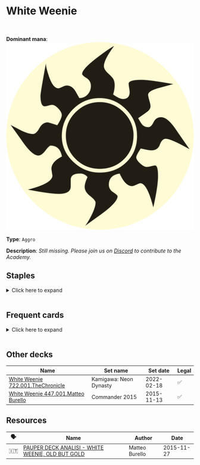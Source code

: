 <!-- This page is automatically generated by Myr: do not update it manually. Changes directly applied here will be lost. -->
# White Weenie
<br/>


**Dominant mana**: <img src="../resources/images/mana/W.png" class="dominant-mana-icon"/>

**Type**: `Aggro`

**Description**: _Still missing. Please join us on [Discord](https://discord.gg/fYQbpjjkQ3) to contribute to the Academy._


## **Staples**

<details>
  <summary>Click here to expand</summary>
<a href="https://scryfall.com/card/ddo/14/icatian-javelineers"><img src="https://c1.scryfall.com/file/scryfall-cards/normal/front/1/a/1ae589f5-a513-4d3c-b3fa-66eead66faf3.jpg?1562839815" class="archetype-card rounded-image"/></a>
<a href="https://scryfall.com/card/cmd/17/journey-to-nowhere"><img src="https://c1.scryfall.com/file/scryfall-cards/normal/front/4/6/4686b51c-e02b-48c1-bafe-e8d08a5407b9.jpg?1592712799" class="archetype-card rounded-image"/></a>
<a href="https://scryfall.com/card/mm3/11/kor-skyfisher"><img src="https://c1.scryfall.com/file/scryfall-cards/normal/front/d/7/d7501662-1216-4e08-bd2b-e0a459057942.jpg?1593812836" class="archetype-card rounded-image"/></a>
<a href="https://scryfall.com/card/dka/13/loyal-cathar-unhallowed-cathar"><img src="https://c1.scryfall.com/file/scryfall-cards/normal/front/c/b/cb09041b-4d09-4cae-9e85-b859edae885b.jpg?1581718174" class="archetype-card rounded-image"/></a>
<a href="https://scryfall.com/card/m13/38/war-falcon"><img src="https://c1.scryfall.com/file/scryfall-cards/normal/front/7/e/7e092a0d-c031-4a76-86c1-7f83878a06e8.jpg?1562556085" class="archetype-card rounded-image"/></a>
</details><br/>



## **Frequent cards**

<details>
  <summary>Click here to expand</summary>
<a href="https://scryfall.com/card/tsr/6/aven-riftwatcher"><img src="https://c1.scryfall.com/file/scryfall-cards/normal/front/2/6/261691c8-371d-49b6-9c9b-50ece5984aa2.jpg?1619392584" class="archetype-card rounded-image"/></a>
<a href="https://scryfall.com/card/cmr/458/bonesplitter"><img src="https://c1.scryfall.com/file/scryfall-cards/normal/front/6/9/690972a8-72df-4050-a353-16e45589167c.jpg?1608917758" class="archetype-card rounded-image"/></a>
<a href="https://scryfall.com/card/akh/7/cartouche-of-solidarity"><img src="https://c1.scryfall.com/file/scryfall-cards/normal/front/9/0/90eaf94e-85a7-4958-aa58-8e2fe44db58d.jpg?1543674599" class="archetype-card rounded-image"/></a>
<a href="https://scryfall.com/card/mid/10/cathar-commando"><img src="https://c1.scryfall.com/file/scryfall-cards/normal/front/9/8/98cbc1c2-b76e-4da3-aa43-00e10b2ce532.jpg?1634346664" class="archetype-card rounded-image"/></a>
<a href="https://scryfall.com/card/thb/10/daybreak-chimera"><img src="https://c1.scryfall.com/file/scryfall-cards/normal/front/f/9/f9c1de31-73d4-4c32-9f99-e15df48638e9.jpg?1581479004" class="archetype-card rounded-image"/></a>
<a href="https://scryfall.com/card/cmr/19/doomed-traveler"><img src="https://c1.scryfall.com/file/scryfall-cards/normal/front/5/a/5a4573af-feba-4c9d-b24b-3d15888a5ce2.jpg?1608908748" class="archetype-card rounded-image"/></a>
<a href="https://scryfall.com/card/dis/10/guardian-of-the-guildpact"><img src="https://c1.scryfall.com/file/scryfall-cards/normal/front/c/8/c8dd004b-01e4-4fe1-a164-9f2ea8d7d88e.jpg?1593272499" class="archetype-card rounded-image"/></a>
<a href="https://scryfall.com/card/m12/22/guardians-pledge"><img src="https://c1.scryfall.com/file/scryfall-cards/normal/front/e/7/e7e6105c-8633-46f7-a7ca-2a5c36c6d548.jpg?1562663898" class="archetype-card rounded-image"/></a>
<a href="https://scryfall.com/card/ddg/7/leonin-skyhunter"><img src="https://c1.scryfall.com/file/scryfall-cards/normal/front/1/5/15d6476c-1944-48e8-9af6-6db78edd58e5.jpg?1562899585" class="archetype-card rounded-image"/></a>
<a href="https://scryfall.com/card/tsr/26/mana-tithe"><img src="https://c1.scryfall.com/file/scryfall-cards/normal/front/9/a/9ae707d5-d81d-4320-b947-6016dc188898.jpg?1619393111" class="archetype-card rounded-image"/></a>
<a href="https://scryfall.com/card/mmq/38/ramosian-rally"><img src="https://c1.scryfall.com/file/scryfall-cards/normal/front/7/f/7fc0ff04-43e7-4a0d-b7e2-8bab72cc6cc0.jpg?1562381822" class="archetype-card rounded-image"/></a>
<a href="https://scryfall.com/card/dst/137/razor-golem"><img src="https://c1.scryfall.com/file/scryfall-cards/normal/front/6/4/64a86ec3-378f-4fca-b5f7-6dc02d47f7b9.jpg?1562637259" class="archetype-card rounded-image"/></a>
<a href="https://scryfall.com/card/mid/32/search-party-captain"><img src="https://c1.scryfall.com/file/scryfall-cards/normal/front/c/b/cb9006c1-2e6f-4bca-a1c4-3cf2a8b6e964.jpg?1634348412" class="archetype-card rounded-image"/></a>
<a href="https://scryfall.com/card/a25/34/squadron-hawk"><img src="https://c1.scryfall.com/file/scryfall-cards/normal/front/9/e/9e81806d-5d87-4032-ad94-c2cdeabecdbf.jpg?1562439058" class="archetype-card rounded-image"/></a>
<a href="https://scryfall.com/card/2xm/35/thraben-inspector"><img src="https://c1.scryfall.com/file/scryfall-cards/normal/front/2/b/2be39749-ad6f-4160-99eb-c677eee7f1b2.jpg?1599711120" class="archetype-card rounded-image"/></a>
<a href="https://scryfall.com/card/ddk/27/unmake"><img src="https://c1.scryfall.com/file/scryfall-cards/normal/front/6/d/6d0dea1b-43dc-4e76-aabd-f12e121a78af.jpg?1592714352" class="archetype-card rounded-image"/></a>
</details><br/>





## **Other decks**

| Name | Set name | Set date | Legal |
| -----| -------- | -------- | ----- |
| [White Weenie 722.001.TheChronicle](https://www.mtggoldfish.com/deck/4667105) | Kamigawa: Neon Dynasty | 2022-02-18 | ✅ |
| [White Weenie 447.001.Matteo Burello](https://www.mtggoldfish.com/deck/4351101) | Commander 2015 | 2015-11-13 | ✅ |






## **Resources**

| 🗣️ | Name | Author | Date |
| -- | ---- | ------ | ---- |
| 🇮🇹 | [PAUPER DECK ANALISI - WHITE WEENIE, OLD BUT GOLD](http://www.metagame.it/articoli-pauper/2543-pauper-deck-analisi-white-weenie.html) | Matteo Burello | 2015-11-27   |

